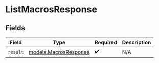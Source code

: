 # ListMacrosResponse


## Fields

| Field                                                | Type                                                 | Required                                             | Description                                          |
| ---------------------------------------------------- | ---------------------------------------------------- | ---------------------------------------------------- | ---------------------------------------------------- |
| `result`                                             | [models.MacrosResponse](../models/macrosresponse.md) | :heavy_check_mark:                                   | N/A                                                  |